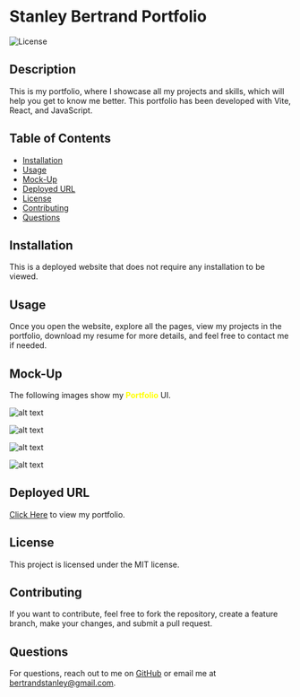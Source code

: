 # Stanley Bertrand Portfolio
![License](https://img.shields.io/badge/license-MIT-blue)

## Description
This is my portfolio, where I showcase all my projects and skills, which will help you get to know me better. This portfolio has been developed with Vite, React, and JavaScript.

## Table of Contents
- [Installation](#installation)
- [Usage](#usage)
- [Mock-Up](#mock-up)
- [Deployed URL](#deployed-url)
- [License](#license)
- [Contributing](#contributing)
- [Questions](#questions)

## Installation
This is a deployed website that does not require any installation to be viewed.

## Usage
Once you open the website, explore all the pages, view my projects in the portfolio, download my resume for more details, and feel free to contact me if needed.

## Mock-Up

The following images show my <span style="color: yellow;">**Portfolio**</span> UI.

![alt text](<Screenshot 2025-03-17 at 10.27.51 AM.png>) 

![alt text](<Screenshot 2025-03-18 at 8.33.01 PM.png>)

![alt text](<Screenshot 2025-03-17 at 10.28.16 AM.png>)

![alt text](<Screenshot 2025-03-17 at 10.28.32 AM.png>) 

## Deployed URL

[Click Here](https://bertrandstanley.netlify.app/) to view my portfolio. 

## License

This project is licensed under the MIT license.

## Contributing
If you want to contribute, feel free to fork the repository, create a feature branch, make your changes, and submit a pull request.

## Questions
For questions, reach out to me on [GitHub](https://github.com/bertrandstanley) or email me at bertrandstanley@gmail.com.
